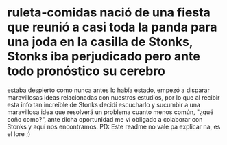 # ruleta-comidas nació de una fiesta que reunió a casi toda la panda para una joda en la casilla de Stonks, Stonks iba perjudicado pero ante todo pronóstico su cerebro 
estaba despierto como nunca antes lo había estado, empezó a disparar maravillosas ideas relacionadas con nuestros estudios, por lo que al recibir esta info tan increíble
de Stonks decidí escucharlo y sucumbir a una maravillosa idea que resolverá un problema cuanto menos común, "¿qué coño como?", ante dicha oportunidad me ví obligado a 
colaborar con Stonks y aquí nos encontramos. 
PD: Este readme no vale pa explicar na, es el lore ;)
